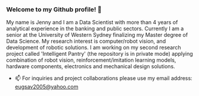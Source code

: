 ### Welcome to my Github profile! 👋

<!--
**jennyrud01/jennyrud01** is a ✨ _special_ ✨ repository because its `README.md` (this file) appears on your GitHub profile.
Here are some ideas to get you started:

- 🔭 I’m currently working on ...
- 🌱 I’m currently learning ...
- 👯 I’m looking to collaborate on ...
- 🤔 I’m looking for help with ...
- 💬 Ask me about ...
- 📫 How to reach me: ...
- 😄 Pronouns: ...
- ⚡ Fun fact: ...
-->
My name is Jenny and I am a Data Scientist with more than 4 years of analytical experience in the banking and public sectors. 
Currently I am a senior at the University of Western Sydney finalizing my Master degree of Data Science.
My research interest is computer/robot vision, and development of robotic solutions. 
I am working on my second research project called 'Intelligent Pantry' (the repository is in private mode) applying combination of robot vision, reinforcement/imitation learning models, hardware components, electronics and mechanical design solutions.

- 📫 For inquiries and project collaborations please use my email address: eugsav2005@yahoo.com 
